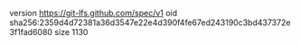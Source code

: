 version https://git-lfs.github.com/spec/v1
oid sha256:2359d4d72381a36d3547e22e4d390f4fe67ed243190c3bd437372e3f1fad6080
size 1130
